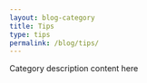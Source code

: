 ```yaml
---
layout: blog-category
title: Tips
type: tips
permalink: /blog/tips/
---
```


Category description content here

